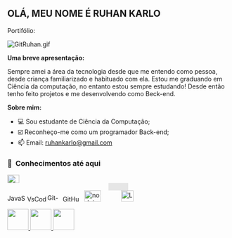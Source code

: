 ## OLÁ, MEU NOME É RUHAN KARLO
Portifólio:

![GitRuhan.gif](https://media4.giphy.com/media/m10Gv80FMnbbBlfCAF/giphy.gif)


**Uma breve apresentação:**

Sempre amei a área da tecnologia desde que me entendo como pessoa, desde criança familiarizado e habituado com ela. Estou me graduando em Ciência da computação, no entanto estou sempre estudando! Desde então tenho feito projetos e me desenvolvendo como Beck-end.



**Sobre mim:**


- 💻 Sou estudante de Ciência da Computação;
- ☑️ Reconheço-me como um programador Back-end;
- 📫 Email: ruhankarlo@gmail.com


<h3> 👾 &nbsp;Conhecimentos até aqui </h3>


  <img width="27" height="19" src="https://logos-download.com/wp-content/uploads/2016/10/Java_logo_icon.png" alt="Java logo"/><img style="display: block;-webkit-user-select: none;margin: auto;cursor: zoom-in;background-color: hsl(0, 0%, 90%);transition: background-color 300ms;" src="https://download.logo.wine/logo/Eclipse_(software)/Eclipse_(software)-Logo.wine.png" width="45" height="17">
  <img width="45" height="16" src="https://img.shields.io/badge/-JavaScript-333333?style=flat&logo=javascript" alt="JavaScript-333333"/><img width="46" height="14" src="https://img.shields.io/badge/-VsCode-333333?style=flat&logo=visual-studio-code" alt="VsCode-333333"/><img width="35" height="17" src="https://img.shields.io/badge/-Git-333333?style=flat&logo=git" alt="Git-333333"/><img width="45" height="14" src="https://img.shields.io/badge/-GitHub-333333?style=flat&logo=github" alt="GitHub-333333"/>
  <img width="38" height="25" src="https://download.logo.wine/logo/Node.js/Node.js-Logo.wine.png" alt="nodejs"/>
<img width="38" height="17" src="https://lenguajesprogramacionblog.files.wordpress.com/2017/04/pascal_logo.png?w=1024" class="the-image">
<img width="28" height="25" src="https://th.bing.com/th/id/OIP.pLwKwPoagVqt27pNMdrWWAAAAA?pid=ImgDet&rs=1" alt="Lazarus"/>
 
  

<a href="https://www.linkedin.com/in/ruhan-karlo-da-rocha-lacerda-476b47231/" target="_blank">
  <img src="https://i.ibb.co/Kx2GSrT/linkedin.png" width="48px" height="48px">
</a>
<a href="https://www.instagram.com/ruhankarlo/" target="_blank">
  <img src="https://cdn.icon-icons.com/icons2/1211/PNG/512/1491579602-yumminkysocialmedia36_83067.png" width="48px" height="48px">
</a>
<a href="https://www.facebook.com/programador.emerson" target="_blank">
  <img src="https://cdn.icon-icons.com/icons2/642/PNG/512/facebook_icon-icons.com_59205.png" width="48px" height="48px">
</a>




[Pascal]: ttps://blogger.googleusercontent.com/img/b/R29vZ2xl/AVvXsEjVCzh-Z2dbX7qpq-eLRR2y9dgaGqMU14oKkq0SzhJR1MEYbAevwwluvR7Fv_ObLVRwOJ5DbDXvCm4Guwz7a4FGr5TlwiH1TiC9XERq-uxXH-2_3UutcrPRvDw0Jfbm2-Pu3yMcx5jeiS2wigCNKY_5zsPEymW9wfcFMflBJcD3jQ-2t1_B5HjezKlw4w/s400/lenguaje-pascal.jp
